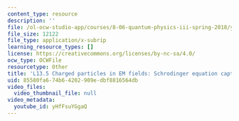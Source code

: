 ```yaml
---
content_type: resource
description: ''
file: /ol-ocw-studio-app/courses/8-06-quantum-physics-iii-spring-2018/yHfFsuYGgaQ_captions.webvtt
file_size: 12122
file_type: application/x-subrip
learning_resource_types: []
license: https://creativecommons.org/licenses/by-nc-sa/4.0/
ocw_type: OCWFile
resourcetype: Other
title: 'L13.5 Charged particles in EM fields: Schrodinger equation captions'
uid: 85580fa6-74b6-4202-909e-dbf8816564db
video_files:
  video_thumbnail_file: null
video_metadata:
  youtube_id: yHfFsuYGgaQ
---
```

